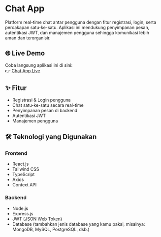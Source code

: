 # Chat App

Platform real-time chat antar pengguna dengan fitur registrasi, login, serta percakapan satu-ke-satu. Aplikasi ini mendukung penyimpanan pesan, autentikasi JWT, dan manajemen pengguna sehingga komunikasi lebih aman dan terorganisir.

## 🌐 Live Demo
Coba langsung aplikasi ini di sini:  
👉 [Chat App Live](https://chat-app-six-virid-24.vercel.app/)

## ✨ Fitur
- Registrasi & Login pengguna
- Chat satu-ke-satu secara real-time
- Penyimpanan pesan di backend
- Autentikasi JWT
- Manajemen pengguna

## 🛠️ Teknologi yang Digunakan
### Frontend
- React.js
- Tailwind CSS
- TypeScript
- Axios
- Context API

### Backend
- Node.js
- Express.js
- JWT (JSON Web Token)
- Database (tambahkan jenis database yang kamu pakai, misalnya: MongoDB, MySQL, PostgreSQL, dsb.)
